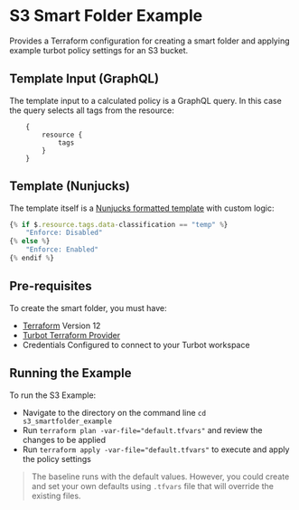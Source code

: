 # S3 Smart Folder Example

Provides a Terraform configuration for creating a smart folder and applying example turbot policy settings for an S3 bucket.

## Template Input (GraphQL)
The template input to a calculated policy is a GraphQL query.  In this case the query selects all tags from the resource:
```
    { 
        resource {
            tags
        }
    }
```
## Template (Nunjucks)
The template itself is a [Nunjucks formatted template](https://mozilla.github.io/nunjucks/templating.html) with custom logic:
```js
{% if $.resource.tags.data-classification == "temp" %}
    "Enforce: Disabled"
{% else %}
    "Enforce: Enabled"
{% endif %}
```

## Pre-requisites

To create the smart folder, you must have:
- [Terraform](https://www.terraform.io) Version 12
- [Turbot Terraform Provider](https://github.com/turbotio/terraform-provider-turbot)
- Credentials Configured to connect to your Turbot workspace

## Running the Example

To run the S3 Example:
- Navigate to the directory on the command line `cd s3_smartfolder_example`
- Run `terraform plan -var-file="default.tfvars"` and review the changes to be applied
- Run `terraform apply -var-file="default.tfvars"` to execute and apply the policy settings

> The baseline runs with the default values. However, you could create and set your own defaults using `.tfvars` file that will override the existing files.